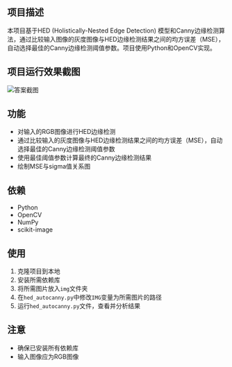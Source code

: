 ## 项目描述

本项目基于HED (Holistically-Nested Edge Detection) 模型和Canny边缘检测算法，通过比较输入图像的灰度图像与HED边缘检测结果之间的均方误差（MSE），自动选择最佳的Canny边缘检测阈值参数。项目使用Python和OpenCV实现。

## 项目运行效果截图
![答案截图](resultt.jpg)

## 功能

- 对输入的RGB图像进行HED边缘检测
- 通过比较输入的灰度图像与HED边缘检测结果之间的均方误差（MSE），自动选择最佳的Canny边缘检测阈值参数
- 使用最佳阈值参数计算最终的Canny边缘检测结果
- 绘制MSE与sigma值关系图

## 依赖

- Python
- OpenCV
- NumPy
- scikit-image

## 使用

1. 克隆项目到本地
2. 安装所需依赖库
3. 将所需图片放入`img`文件夹
4. 在`hed_autocanny.py`中修改`IMG`变量为所需图片的路径
5. 运行`hed_autocanny.py`文件，查看并分析结果

## 注意

- 确保已安装所有依赖库
- 输入图像应为RGB图像


